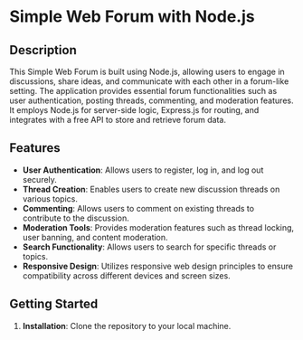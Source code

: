 # Simple Web Forum with Node.js

## Description
This Simple Web Forum is built using Node.js, allowing users to engage in discussions, share ideas, and communicate with each other in a forum-like setting. The application provides essential forum functionalities such as user authentication, posting threads, commenting, and moderation features. It employs Node.js for server-side logic, Express.js for routing, and integrates with a free API to store and retrieve forum data.

## Features
- **User Authentication**: Allows users to register, log in, and log out securely.
- **Thread Creation**: Enables users to create new discussion threads on various topics.
- **Commenting**: Allows users to comment on existing threads to contribute to the discussion.
- **Moderation Tools**: Provides moderation features such as thread locking, user banning, and content moderation.
- **Search Functionality**: Allows users to search for specific threads or topics.
- **Responsive Design**: Utilizes responsive web design principles to ensure compatibility across different devices and screen sizes.

## Getting Started
1. **Installation**: Clone the repository to your local machine.
